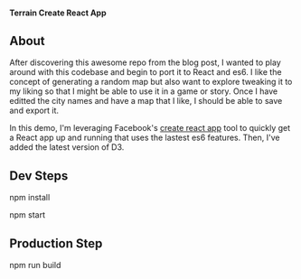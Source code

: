 #### Terrain Create React App

## About

After discovering this awesome repo from the blog post, I wanted to play around with this codebase and begin to port it to React and es6. I like the concept of generating a random map but also want to explore tweaking it to my liking so that I might be able to use it in a game or story. Once I have editted the city names and have a map that I like, I should be able to save and export it. 

In this demo, I'm leveraging Facebook's [create react app](https://facebook.github.io/react/blog/2016/07/22/create-apps-with-no-configuration.html) tool to quickly get a React app up and running that uses the lastest es6 features. Then, I've added the latest version of D3. 

## Dev Steps
 
npm install
 
npm start 

## Production Step
 
npm run build



